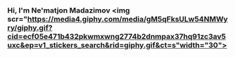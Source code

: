 ### Hi, I'm Ne'matjon Madazimov <img scr="https://media4.giphy.com/media/gM5qFksULw54NMWyry/giphy.gif?cid=ecf05e471b432pkwmxwng2774b2dnmpax37hq91zc3av5uxc&ep=v1_stickers_search&rid=giphy.gif&ct=s"width="30">
